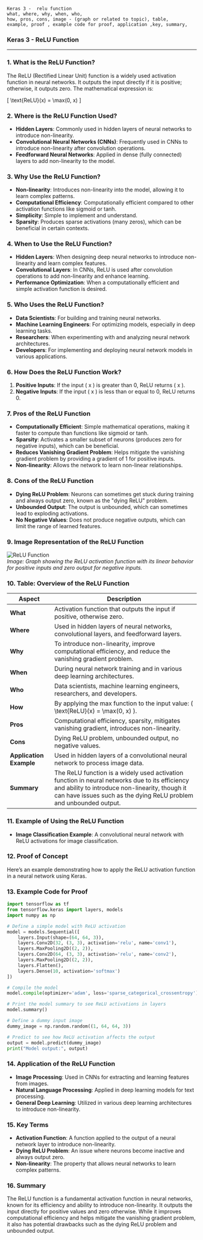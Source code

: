 ```code
Keras 3 -  relu function
what, where, why, when, who, 
how, pros, cons, image - (graph or related to topic), table,
example, proof , example code for proof, application ,key, summary,
```

### **Keras 3 - ReLU Function**

---

### **1. What is the ReLU Function?**
The ReLU (Rectified Linear Unit) function is a widely used activation function in neural networks. It outputs the input directly if it is positive; otherwise, it outputs zero. The mathematical expression is:

\[ \text{ReLU}(x) = \max(0, x) \]

### **2. Where is the ReLU Function Used?**
- **Hidden Layers**: Commonly used in hidden layers of neural networks to introduce non-linearity.
- **Convolutional Neural Networks (CNNs)**: Frequently used in CNNs to introduce non-linearity after convolution operations.
- **Feedforward Neural Networks**: Applied in dense (fully connected) layers to add non-linearity to the model.

### **3. Why Use the ReLU Function?**
- **Non-linearity**: Introduces non-linearity into the model, allowing it to learn complex patterns.
- **Computational Efficiency**: Computationally efficient compared to other activation functions like sigmoid or tanh.
- **Simplicity**: Simple to implement and understand.
- **Sparsity**: Produces sparse activations (many zeros), which can be beneficial in certain contexts.

### **4. When to Use the ReLU Function?**
- **Hidden Layers**: When designing deep neural networks to introduce non-linearity and learn complex features.
- **Convolutional Layers**: In CNNs, ReLU is used after convolution operations to add non-linearity and enhance learning.
- **Performance Optimization**: When a computationally efficient and simple activation function is desired.

### **5. Who Uses the ReLU Function?**
- **Data Scientists**: For building and training neural networks.
- **Machine Learning Engineers**: For optimizing models, especially in deep learning tasks.
- **Researchers**: When experimenting with and analyzing neural network architectures.
- **Developers**: For implementing and deploying neural network models in various applications.

### **6. How Does the ReLU Function Work?**
1. **Positive Inputs**: If the input \( x \) is greater than 0, ReLU returns \( x \).
2. **Negative Inputs**: If the input \( x \) is less than or equal to 0, ReLU returns 0.

### **7. Pros of the ReLU Function**
- **Computationally Efficient**: Simple mathematical operations, making it faster to compute than functions like sigmoid or tanh.
- **Sparsity**: Activates a smaller subset of neurons (produces zero for negative inputs), which can be beneficial.
- **Reduces Vanishing Gradient Problem**: Helps mitigate the vanishing gradient problem by providing a gradient of 1 for positive inputs.
- **Non-linearity**: Allows the network to learn non-linear relationships.

### **8. Cons of the ReLU Function**
- **Dying ReLU Problem**: Neurons can sometimes get stuck during training and always output zero, known as the "dying ReLU" problem.
- **Unbounded Output**: The output is unbounded, which can sometimes lead to exploding activations.
- **No Negative Values**: Does not produce negative outputs, which can limit the range of learned features.

### **9. Image Representation of the ReLU Function**

![ReLU Function](https://i.imgur.com/03c2cP8.png)  
*Image: Graph showing the ReLU activation function with its linear behavior for positive inputs and zero output for negative inputs.*

### **10. Table: Overview of the ReLU Function**

| **Aspect**              | **Description**                                                                 |
|-------------------------|---------------------------------------------------------------------------------|
| **What**                | Activation function that outputs the input if positive, otherwise zero.        |
| **Where**               | Used in hidden layers of neural networks, convolutional layers, and feedforward layers. |
| **Why**                 | To introduce non-linearity, improve computational efficiency, and reduce the vanishing gradient problem. |
| **When**                | During neural network training and in various deep learning architectures.      |
| **Who**                 | Data scientists, machine learning engineers, researchers, and developers.       |
| **How**                 | By applying the max function to the input value: \( \text{ReLU}(x) = \max(0, x) \). |
| **Pros**                | Computational efficiency, sparsity, mitigates vanishing gradient, introduces non-linearity. |
| **Cons**                | Dying ReLU problem, unbounded output, no negative values.                      |
| **Application Example** | Used in hidden layers of a convolutional neural network to process image data.  |
| **Summary**             | The ReLU function is a widely used activation function in neural networks due to its efficiency and ability to introduce non-linearity, though it can have issues such as the dying ReLU problem and unbounded output. |

### **11. Example of Using the ReLU Function**
- **Image Classification Example**: A convolutional neural network with ReLU activations for image classification.

### **12. Proof of Concept**
Here’s an example demonstrating how to apply the ReLU activation function in a neural network using Keras.

### **13. Example Code for Proof**

```python
import tensorflow as tf
from tensorflow.keras import layers, models
import numpy as np

# Define a simple model with ReLU activation
model = models.Sequential([
    layers.Input(shape=(64, 64, 3)),
    layers.Conv2D(32, (3, 3), activation='relu', name='conv1'),
    layers.MaxPooling2D((2, 2)),
    layers.Conv2D(64, (3, 3), activation='relu', name='conv2'),
    layers.MaxPooling2D((2, 2)),
    layers.Flatten(),
    layers.Dense(10, activation='softmax')
])

# Compile the model
model.compile(optimizer='adam', loss='sparse_categorical_crossentropy')

# Print the model summary to see ReLU activations in layers
model.summary()

# Define a dummy input image
dummy_image = np.random.random((1, 64, 64, 3))

# Predict to see how ReLU activation affects the output
output = model.predict(dummy_image)
print("Model output:", output)
```

### **14. Application of the ReLU Function**
- **Image Processing**: Used in CNNs for extracting and learning features from images.
- **Natural Language Processing**: Applied in deep learning models for text processing.
- **General Deep Learning**: Utilized in various deep learning architectures to introduce non-linearity.

### **15. Key Terms**
- **Activation Function**: A function applied to the output of a neural network layer to introduce non-linearity.
- **Dying ReLU Problem**: An issue where neurons become inactive and always output zero.
- **Non-linearity**: The property that allows neural networks to learn complex patterns.

### **16. Summary**
The ReLU function is a fundamental activation function in neural networks, known for its efficiency and ability to introduce non-linearity. It outputs the input directly for positive values and zero otherwise. While it improves computational efficiency and helps mitigate the vanishing gradient problem, it also has potential drawbacks such as the dying ReLU problem and unbounded output.